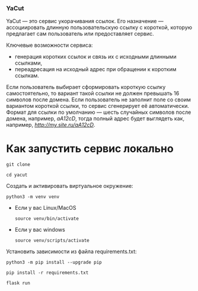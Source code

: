 ### YaCut

YaCut — это сервис укорачивания ссылок. Его назначение — ассоциировать длинную пользовательскую ссылку с короткой, которую предлагает сам пользователь или предоставляет сервис.

Ключевые возможности сервиса:
- генерация коротких ссылок и связь их с исходными длинными ссылками,
- переадресация на исходный адрес при обращении к коротким ссылкам.

Если пользователь выбирает сформировать короткую ссылку самостоятельно, то вариант такой ссылки не должен превышать 16 символов после домена. Если пользователь не заполнит поле со своим вариантом короткой ссылки, то сервис сгенерирует её автоматически. Формат для ссылки по умолчанию — шесть случайных символов после домена, например, _aA12cD_, тогда полный адрес будет выглядеть как, например, _http://my.site.ru/aA12cD_.


# Как запустить сервис локально

```
git clone 
```

```
cd yacut
```

Cоздать и активировать виртуальное окружение:

```
python3 -m venv venv
```

* Если у вас Linux/MacOS

    ```
    source venv/bin/activate
    ```

* Если у вас windows

    ```
    source venv/scripts/activate
    ```

Установить зависимости из файла requirements.txt:

```
python3 -m pip install --upgrade pip
```

```
pip install -r requirements.txt
```

```
flask run
```